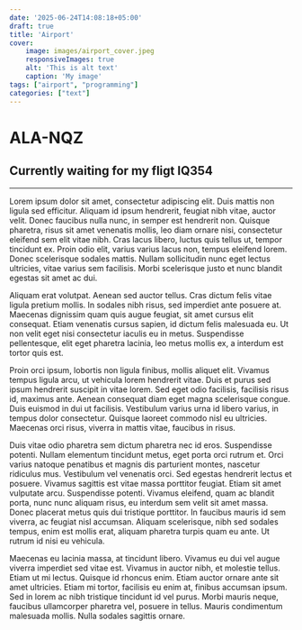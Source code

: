 ```yaml
---
date: '2025-06-24T14:08:18+05:00'
draft: true
title: 'Airport'
cover:
    image: images/airport_cover.jpeg
    responsiveImages: true
    alt: 'This is alt text'
    caption: 'My image'
tags: ["airport", "programming"]
categories: ["text"]
---
```


# ALA-NQZ
## Currently waiting for my fligt **IQ354**
___

Lorem ipsum dolor sit amet, consectetur adipiscing elit. Duis mattis non ligula sed efficitur. Aliquam id ipsum hendrerit, feugiat nibh vitae, auctor velit. Donec faucibus nulla nunc, in semper est hendrerit non. Quisque pharetra, risus sit amet venenatis mollis, leo diam ornare nisi, consectetur eleifend sem elit vitae nibh. Cras lacus libero, luctus quis tellus ut, tempor tincidunt ex. Proin odio elit, varius varius lacus non, tempus eleifend lorem. Donec scelerisque sodales mattis. Nullam sollicitudin nunc eget lectus ultricies, vitae varius sem facilisis. Morbi scelerisque justo et nunc blandit egestas sit amet ac dui.

Aliquam erat volutpat. Aenean sed auctor tellus. Cras dictum felis vitae ligula pretium mollis. In sodales nibh risus, sed imperdiet ante posuere at. Maecenas dignissim quam quis augue feugiat, sit amet cursus elit consequat. Etiam venenatis cursus sapien, id dictum felis malesuada eu. Ut non velit eget nisi consectetur iaculis eu in metus. Suspendisse pellentesque, elit eget pharetra lacinia, leo metus mollis ex, a interdum est tortor quis est.

Proin orci ipsum, lobortis non ligula finibus, mollis aliquet elit. Vivamus tempus ligula arcu, ut vehicula lorem hendrerit vitae. Duis et purus sed ipsum hendrerit suscipit in vitae lorem. Sed eget odio facilisis, facilisis risus id, maximus ante. Aenean consequat diam eget magna scelerisque congue. Duis euismod in dui ut facilisis. Vestibulum varius urna id libero varius, in tempus dolor consectetur. Quisque laoreet commodo nisl eu ultricies. Maecenas orci risus, viverra in mattis vitae, faucibus in risus.

Duis vitae odio pharetra sem dictum pharetra nec id eros. Suspendisse potenti. Nullam elementum tincidunt metus, eget porta orci rutrum et. Orci varius natoque penatibus et magnis dis parturient montes, nascetur ridiculus mus. Vestibulum vel venenatis orci. Sed egestas hendrerit lectus et posuere. Vivamus sagittis est vitae massa porttitor feugiat. Etiam sit amet vulputate arcu. Suspendisse potenti. Vivamus eleifend, quam ac blandit porta, nunc nunc aliquam risus, eu interdum sem velit sit amet massa. Donec placerat metus quis dui tristique porttitor. In faucibus mauris id sem viverra, ac feugiat nisl accumsan. Aliquam scelerisque, nibh sed sodales tempus, enim est mollis erat, aliquam pharetra turpis quam eu ante. Ut rutrum id nisi eu vehicula.

Maecenas eu lacinia massa, at tincidunt libero. Vivamus eu dui vel augue viverra imperdiet sed vitae est. Vivamus in auctor nibh, et molestie tellus. Etiam ut mi lectus. Quisque id rhoncus enim. Etiam auctor ornare ante sit amet ultricies. Etiam mi tortor, facilisis eu enim at, finibus accumsan ipsum. Sed in lorem ac nibh tristique tincidunt id vel purus. Morbi mauris neque, faucibus ullamcorper pharetra vel, posuere in tellus. Mauris condimentum malesuada mollis. Nulla sodales sagittis ornare.




